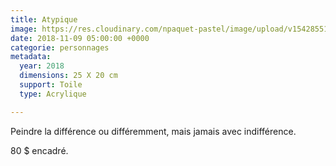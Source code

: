 ```yaml
---
title: Atypique
image: https://res.cloudinary.com/npaquet-pastel/image/upload/v1542855191/atypique.jpg
date: 2018-11-09 05:00:00 +0000
categorie: personnages
metadata:
  year: 2018
  dimensions: 25 X 20 cm
  support: Toile
  type: Acrylique

---
```

Peindre la différence ou différemment, mais jamais avec indifférence.

80 $ encadré.